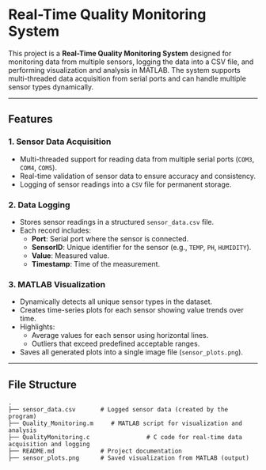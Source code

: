 # Real-Time Quality Monitoring System

This project is a **Real-Time Quality Monitoring System** designed for monitoring data from multiple sensors, logging the data into a CSV file, and performing visualization and analysis in MATLAB. The system supports multi-threaded data acquisition from serial ports and can handle multiple sensor types dynamically.

---

## Features

### 1. Sensor Data Acquisition
- Multi-threaded support for reading data from multiple serial ports (`COM3`, `COM4`, `COM5`).
- Real-time validation of sensor data to ensure accuracy and consistency.
- Logging of sensor readings into a `CSV` file for permanent storage.

### 2. Data Logging
- Stores sensor readings in a structured `sensor_data.csv` file.
- Each record includes:
  - **Port**: Serial port where the sensor is connected.
  - **SensorID**: Unique identifier for the sensor (e.g., `TEMP`, `PH`, `HUMIDITY`).
  - **Value**: Measured value.
  - **Timestamp**: Time of the measurement.

### 3. MATLAB Visualization
- Dynamically detects all unique sensor types in the dataset.
- Creates time-series plots for each sensor showing value trends over time.
- Highlights:
  - Average values for each sensor using horizontal lines.
  - Outliers that exceed predefined acceptable ranges.
- Saves all generated plots into a single image file (`sensor_plots.png`).

---

## File Structure

```plaintext
.
├── sensor_data.csv       # Logged sensor data (created by the program)
├── Quality_Monitoring.m     # MATLAB script for visualization and analysis
├── QualityMonitoring.c                # C code for real-time data acquisition and logging
├── README.md             # Project documentation
├── sensor_plots.png      # Saved visualization from MATLAB (output)
